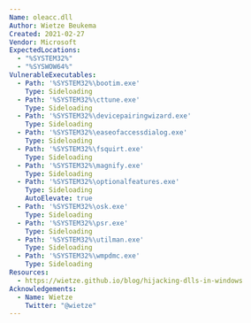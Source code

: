 ```yaml
---
Name: oleacc.dll
Author: Wietze Beukema
Created: 2021-02-27
Vendor: Microsoft
ExpectedLocations:
  - "%SYSTEM32%"
  - "%SYSWOW64%"
VulnerableExecutables:
  - Path: '%SYSTEM32%\bootim.exe'
    Type: Sideloading
  - Path: '%SYSTEM32%\cttune.exe'
    Type: Sideloading
  - Path: '%SYSTEM32%\devicepairingwizard.exe'
    Type: Sideloading
  - Path: '%SYSTEM32%\easeofaccessdialog.exe'
    Type: Sideloading
  - Path: '%SYSTEM32%\fsquirt.exe'
    Type: Sideloading
  - Path: '%SYSTEM32%\magnify.exe'
    Type: Sideloading
  - Path: '%SYSTEM32%\optionalfeatures.exe'
    Type: Sideloading
    AutoElevate: true
  - Path: '%SYSTEM32%\osk.exe'
    Type: Sideloading
  - Path: '%SYSTEM32%\psr.exe'
    Type: Sideloading
  - Path: '%SYSTEM32%\utilman.exe'
    Type: Sideloading
  - Path: '%SYSTEM32%\wmpdmc.exe'
    Type: Sideloading
Resources:
  - https://wietze.github.io/blog/hijacking-dlls-in-windows
Acknowledgements:
  - Name: Wietze
    Twitter: "@wietze"
---
```


